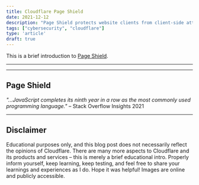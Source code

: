 ```yaml
---
title: Cloudflare Page Shield
date: 2021-12-12
description: "Page Shield protects website clients from client-side attacks that target third-party JavaScript dependencies."
tags: ["cybersecurity", "cloudflare"]
type: 'article'
draft: true
---
```


This is a brief introduction to [Page Shield](https://www.cloudflare.com/page-shield/).

* * *
* * *

## Page Shield

_"...JavaScript completes its ninth year in a row as the most commonly used programming language."_ – Stack Overflow Insights 2021

* * *

## Disclaimer

Educational purposes only, and this blog post does not necessarily reflect the opinions of Cloudflare. There are many more aspects to Cloudflare and its products and services – this is merely a brief educational intro. Properly inform yourself, keep learning, keep testing, and feel free to share your learnings and experiences as I do. Hope it was helpful! Images are online and publicly accessible.

